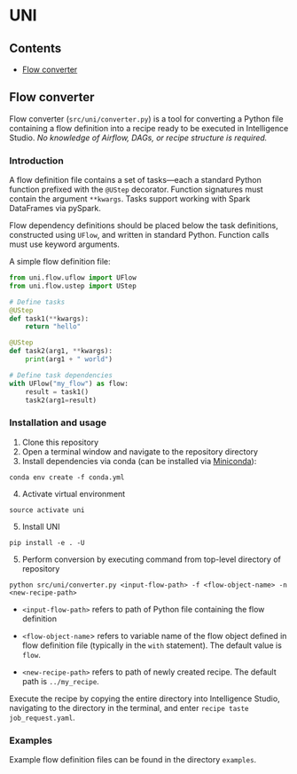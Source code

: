 # UNI

## Contents

- [Flow converter](#converter)

<a name="converter"></a>
## Flow converter

Flow converter (`src/uni/converter.py`) is a tool for converting a Python file containing a flow definition into a recipe ready to be executed in Intelligence Studio. _No knowledge of Airflow, DAGs, or recipe structure is required._

### Introduction

A flow definition file contains a set of tasks&mdash;each a standard Python function prefixed with the `@UStep` decorator. Function signatures must contain the argument `**kwargs`. Tasks support working with Spark DataFrames via pySpark. 

Flow dependency definitions should be placed below the task definitions, constructed using `UFlow`, and written in standard Python. Function calls must use keyword arguments. 

A simple flow definition file:

```python
from uni.flow.uflow import UFlow
from uni.flow.ustep import UStep

# Define tasks
@UStep
def task1(**kwargs):
    return "hello"

@UStep
def task2(arg1, **kwargs):
    print(arg1 + " world")

# Define task dependencies
with UFlow("my_flow") as flow:
    result = task1()
    task2(arg1=result)
```

### Installation and usage

1. Clone this repository
2. Open a terminal window and navigate to the repository directory
3. Install dependencies via conda (can be installed via [Miniconda](https://docs.conda.io/en/latest/miniconda.html)):
```
conda env create -f conda.yml
```
4. Activate virtual environment
```
source activate uni
```
5. Install UNI
```
pip install -e . -U
```
5. Perform conversion by executing command from top-level directory of repository
```
python src/uni/converter.py <input-flow-path> -f <flow-object-name> -n <new-recipe-path>
```

- `<input-flow-path>` refers to path of Python file containing the flow definition

- `<flow-object-name`> refers to variable name of the flow object defined in flow definition file (typically in the `with` statement). The default value is `flow`.

- `<new-recipe-path>` refers to path of newly created recipe. The default path is `../my_recipe`.

Execute the recipe by copying the entire directory into Intelligence Studio, navigating to the directory in the terminal, and enter `recipe taste job_request.yaml`.

<a name="examples"></a>
### Examples

Example flow definition files can be found in the directory `examples`.